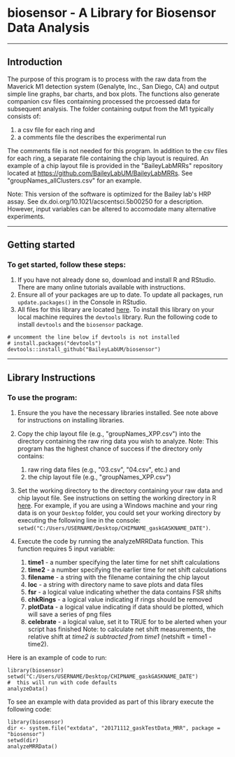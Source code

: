 # biosensor - A Library for Biosensor Data Analysis

***

## Introduction

The purpose of this program is to process with the raw data from the
Maverick M1 detection system (Genalyte, Inc., San Diego, CA) and output simple
line graphs, bar charts, and box plots. The functions also generate companion
csv files containning processed the prcoessed data for subsequent analysis.
The folder containing output from the M1 typically consists of:

1. a csv file for each ring and
2. a comments file the describes the experimental run

The comments file is not needed for this program. In addition to the csv files
for each ring, a separate file containing the chip layout is required. An
example of a chip layout file is provided in the "BaileyLabMRRs" repository
located at https://github.com/BaileyLabUM/BaileyLabMRRs. See
"groupNames_allClusters.csv" for an example.

Note: This version of the software is optimized for the Bailey lab's HRP
assay. See dx.doi.org/10.1021/acscentsci.5b00250 for a description. However,
input variables can be altered to accomodate many alternative experiments.

***

## Getting started

### To get started, follow these steps:

1. If you have not already done so, download and install R and RStudio. There 
are many online tutorials available with instructions.
2. Ensure all of your packages are up to date. To update all packages, run 
`update.packages()` in the Console in RStudio.
3. All files for this library are located 
[here](https://github.com/BaileyLabUM/biosensor). To install this library on
your local machine requires the `devtools` library. Run the following code to
install `devtools` and the `biosensor` package.
```
# uncomment the line below if devtools is not installed
# install.packages("devtools")
devtools::install_github("BaileyLabUM/biosensor")
```

***

## Library Instructions

### To use the program:

1. Ensure the you have the necessary libraries installed. See note above for 
instructions on installing libraries.

2. Copy the chip layout file (e.g., "groupNames_XPP.csv") into the directory
containing the raw ring data you wish to analyze.
     Note: This program has the highest chance of success if the directory 
     only contains:  
     1. raw ring data files (e.g., "03.csv", "04.csv", etc.) and
     2. the chip layout file (e.g., "groupNames_XPP.csv")

3. Set the working directory to the directory containing your raw data and chip
layout file. See instructions on setting the working directory
in R [here](https://www.statmethods.net/interface/workspace.html). For example,
if you are using a Windows machine and your ring data is on your `Desktop` 
folder, you could set your working directory by executing the following line 
in the console: 
`setwd("C:/Users/USERNAME/Desktop/CHIPNAME_gaskGASKNAME_DATE")`.

4. Execute the code by running the analyzeMRRData function. This function 
requires 5 input variable:
    1. **time1** - a number specifying the later time for net shift calculations
    2. **time2** - a number specifying the earlier time for net shift calculations
    3. **filename** - a string with the filename containing the chip layout
    4. **loc** - a string with directory name to save plots and data files
    5. **fsr** - a logical value indicating whether the data contains FSR shifts
    6. **chkRings** -  a logical value indicating if rings should be removed
    7. **plotData** - a logical value indicating if data should be plotted, which
    will save a series of png files
    8. **celebrate** - a logical value, set it to TRUE for to be alerted when your
    script has finished
    Note: to calculate net shift measurements, the relative shift at *time2 is 
    subtracted from time1* (netshift = time1 - time2).  

Here is an example of code to run: 
```{r}
library(biosensor)
setwd("C:/Users/USERNAME/Desktop/CHIPNAME_gaskGASKNAME_DATE")
#  this will run with code defaults
analyzeData()
```

To see an example with data provided as part of this library execute the 
following code:

```{r}
library(biosensor)
dir <- system.file("extdata", "20171112_gaskTestData_MRR", package = "biosensor")
setwd(dir)
analyzeMRRData()
```
